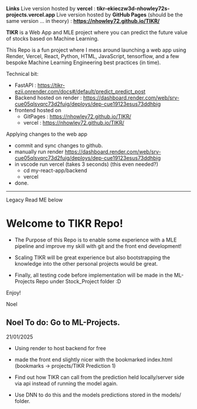 **Links** 
Live version hosted by **vercel** : **tikr-ekieczw3d-nhowley72s-projects.vercel.app**
Live version hosted by **GitHub Pages** (should be the same version ... in theory) : **https://nhowley72.github.io/TIKR/**

**TIKR** is a Web App and MLE project where you can predict the future value of stocks based on Machine Learning. 

This Repo is a fun project where I mess around launching a web app using Render, Vercel, React, Python, HTML, JavaScript, tensorflow, and a few bespoke Machine Learning Engineering best practices (in time). 

Technical bit:
- FastAPI : https://tikr-ezii.onrender.com/docs#/default/predict_predict_post
- Backend hosted on render : https://dashboard.render.com/web/srv-cue05qlsvqrc73d2fuig/deploys/dep-cue19123esus73ddhbig
- frontend hosted on 
    - GitPages : https://nhowley72.github.io/TIKR/
    - vercel : https://nhowley72.github.io/TIKR/


Applying changes to the web app
- commit and sync changes to github. 
- manually run render https://dashboard.render.com/web/srv-cue05qlsvqrc73d2fuig/deploys/dep-cue19123esus73ddhbig
- in vscode run vercel (takes 3 seconds) (this even needed?)
    - cd my-react-app/backend
    - vercel 
- done.
----
Legacy Read ME below

# Welcome to TIKR Repo! 

- The Purpose of this Repo is to enable some experience with a MLE pipeline and improve my skill with git and the front end development! 
- Scaling TIKR will be great experience but also bootstrapping the knowledge into the other personal projects would be great.

- Finally, all testing code before implementation will be made in the ML-Projects Repo under Stock_Project folder :D 

Enjoy! 

Noel


## Noel To do: Go to ML-Projects.
21/01/2025 
- Using render to host backend for free 
- made the front end slightly nicer with the bookmarked index.html (bookmarks -> projects/TIKR Prediction 1)

- Find out how TIKR can call from the prediction held locally/server side via api instead of running the model again. 
- Use DNN to do this and the models predictions stored in the models/ folder.

